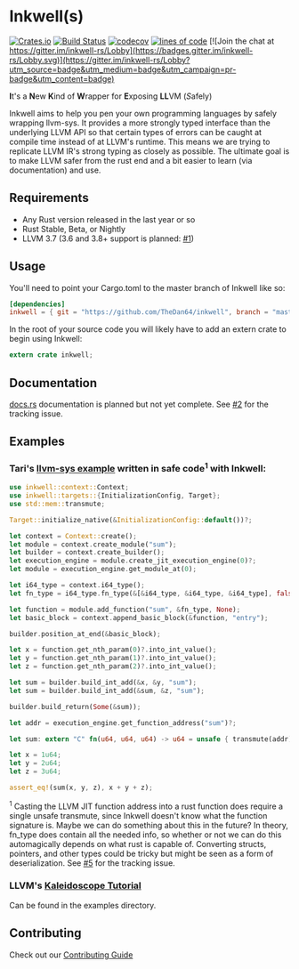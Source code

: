 # Inkwell(s)

[![Crates.io](https://img.shields.io/crates/v/inkwell.svg?style=plastic)](https://crates.io/crates/inkwell)
[![Build Status](https://travis-ci.org/TheDan64/inkwell.svg?branch=master)](https://travis-ci.org/TheDan64/inkwell)
[![codecov](https://codecov.io/gh/TheDan64/inkwell/branch/master/graph/badge.svg)](https://codecov.io/gh/TheDan64/inkwell)
[![lines of code](https://tokei.rs/b1/github/TheDan64/inkwell)](https://github.com/Aaronepower/tokei)
[![Join the chat at https://gitter.im/inkwell-rs/Lobby](https://badges.gitter.im/inkwell-rs/Lobby.svg)](https://gitter.im/inkwell-rs/Lobby?utm_source=badge&utm_medium=badge&utm_campaign=pr-badge&utm_content=badge)

**I**t's a **N**ew **K**ind of **W**rapper for **E**xposing **LL**VM (*S*afely)

Inkwell aims to help you pen your own programming languages by safely wrapping llvm-sys. It provides a more strongly typed interface than the underlying LLVM API so that certain types of errors can be caught at compile time instead of at LLVM's runtime. This means we are trying to replicate LLVM IR's strong typing as closely as possible. The ultimate goal is to make LLVM safer from the rust end and a bit easier to learn (via documentation) and use.

## Requirements

* Any Rust version released in the last year or so
* Rust Stable, Beta, or Nightly
* LLVM 3.7 (3.6 and 3.8+ support is planned: [#1](https://github.com/TheDan64/inkwell/issues/1))

## Usage

You'll need to point your Cargo.toml to the master branch of Inkwell like so:

```toml
[dependencies]
inkwell = { git = "https://github.com/TheDan64/inkwell", branch = "master" }
```

In the root of your source code you will likely have to add an extern crate to begin using Inkwell:

```rust
extern crate inkwell;
```

## Documentation

[docs.rs](https://docs.rs/crate/inkwell/) documentation is planned but not yet complete. See [#2](https://github.com/TheDan64/inkwell/issues/2) for the tracking issue.

## Examples

### Tari's [llvm-sys example](https://bitbucket.org/tari/llvm-sys.rs/src/ea4ac92a171da2c1851806b91e531ed3a0b41091/examples/jit-function.rs) written in safe code<sup>1</sup> with Inkwell:

```rust
use inkwell::context::Context;
use inkwell::targets::{InitializationConfig, Target};
use std::mem::transmute;

Target::initialize_native(&InitializationConfig::default())?;

let context = Context::create();
let module = context.create_module("sum");
let builder = context.create_builder();
let execution_engine = module.create_jit_execution_engine(0)?;
let module = execution_engine.get_module_at(0);

let i64_type = context.i64_type();
let fn_type = i64_type.fn_type(&[&i64_type, &i64_type, &i64_type], false);

let function = module.add_function("sum", &fn_type, None);
let basic_block = context.append_basic_block(&function, "entry");

builder.position_at_end(&basic_block);

let x = function.get_nth_param(0)?.into_int_value();
let y = function.get_nth_param(1)?.into_int_value();
let z = function.get_nth_param(2)?.into_int_value();

let sum = builder.build_int_add(&x, &y, "sum");
let sum = builder.build_int_add(&sum, &z, "sum");

builder.build_return(Some(&sum));

let addr = execution_engine.get_function_address("sum")?;

let sum: extern "C" fn(u64, u64, u64) -> u64 = unsafe { transmute(addr) };

let x = 1u64;
let y = 2u64;
let z = 3u64;

assert_eq!(sum(x, y, z), x + y + z);
```

<sup>1</sup> Casting the LLVM JIT function address into a rust function does require a single unsafe transmute, since Inkwell doesn't know what the function signature is. Maybe we can do something about this in the future? In theory, fn_type does contain all the needed info, so whether or not we can do this automagically depends on what rust is capable of. Converting structs, pointers, and other types could be tricky but might be seen as a form of deserialization. See [#5](https://github.com/TheDan64/inkwell/issues/5) for the tracking issue.

### LLVM's [Kaleidoscope Tutorial](https://llvm.org/docs/tutorial/index.html)

Can be found in the examples directory.

## Contributing

Check out our [Contributing Guide](.github/CONTRIBUTING.md)
